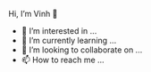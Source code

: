 Hi, I’m Vinh 👋
- 👀 I’m interested in ...
- 🌱 I’m currently learning ...
- 💞️ I’m looking to collaborate on ...
- 📫 How to reach me ...

<!---
dangvinhbka/dangvinhbka is a ✨ special ✨ repository because its `README.md` (this file) appears on your GitHub profile.
You can click the Preview link to take a look at your changes.
--->
